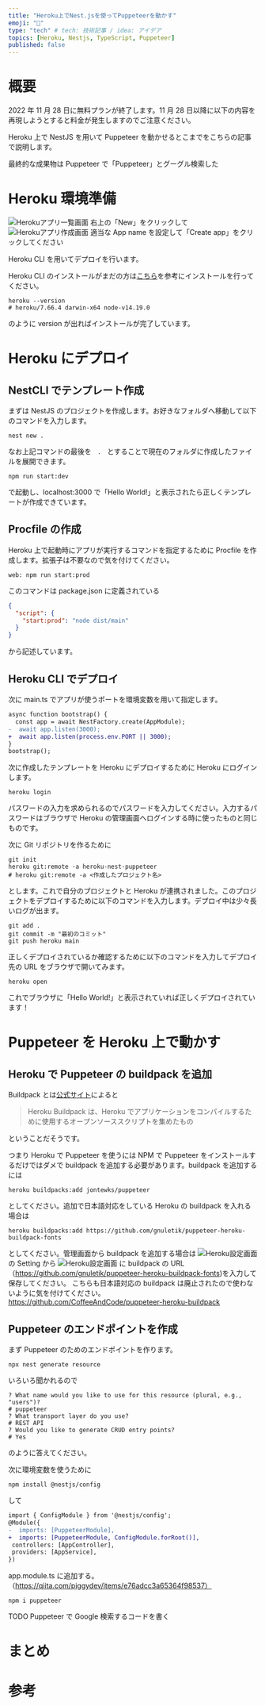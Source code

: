 ```yaml
---
title: "Heroku上でNest.jsを使ってPuppeteerを動かす"
emoji: "📌"
type: "tech" # tech: 技術記事 / idea: アイデア
topics: [Heroku, Nestjs, TypeScript, Puppeteer]
published: false
---
```


# 概要

2022 年 11 月 28 日に無料プランが終了します。11 月 28 日以降に以下の内容を再現しようとすると料金が発生しますのでご注意ください。

Heroku 上で NestJS を用いて Puppeteer を動かせるとこまでをこちらの記事で説明します。

最終的な成果物は Puppeteer で「Puppeteer」とグーグル検索した

# Heroku 環境準備

![Herokuアプリ一覧画面](/images/heroku-nest-puppeteer/heroku-app-list.png)
右上の「New」をクリックして
![Herokuアプリ作成画面](/images/heroku-nest-puppeteer/heroku-create-app.png)
適当な App name を設定して「Create app」をクリックしてください

Heroku CLI を用いてデプロイを行います。

Heroku CLI のインストールがまだの方は[こちら](https://devcenter.heroku.com/ja/articles/heroku-cli)を参考にインストールを行ってください。

```
heroku --version
# heroku/7.66.4 darwin-x64 node-v14.19.0
```

のように version が出ればインストールが完了しています。

# Heroku にデプロイ

## NestCLI でテンプレート作成

まずは NestJS のプロジェクトを作成します。お好きなフォルダへ移動して以下のコマンドを入力します。

```
nest new .
```

なお上記コマンドの最後を　.　とすることで現在のフォルダに作成したファイルを展開できます。

```
npm run start:dev
```

で起動し、localhost:3000 で「Hello World!」と表示されたら正しくテンプレートが作成できています。

## Procfile の作成

Heroku 上で起動時にアプリが実行するコマンドを指定するために Procfile を作成します。拡張子は不要なので気を付けてください。

```Procfile:Procfile
web: npm run start:prod
```

このコマンドは package.json に定義されている

```json:package.json
{
  "script": {
    "start:prod": "node dist/main"
  }
}
```

から記述しています。

## Heroku CLI でデプロイ

次に main.ts でアプリが使うポートを環境変数を用いて指定します。

```diff ts:main.ts
async function bootstrap() {
  const app = await NestFactory.create(AppModule);
-  await app.listen(3000);
+  await app.listen(process.env.PORT || 3000);
}
bootstrap();
```

次に作成したテンプレートを Heroku にデプロイするために Heroku にログインします。

```
heroku login
```

パスワードの入力を求められるのでパスワードを入力してください。入力するパスワードはブラウザで Heroku の管理画面へログインする時に使ったものと同じものです。

次に Git リポジトリを作るために

```
git init
heroku git:remote -a heroku-nest-puppeteer
# heroku git:remote -a <作成したプロジェクト名>
```

とします。これで自分のプロジェクトと Heroku が連携されました。このプロジェクトをデプロイするために以下のコマンドを入力します。デプロイ中は少々長いログが出ます。

```
git add .
git commit -m "最初のコミット"
git push heroku main
```

正しくデプロイされているか確認するために以下のコマンドを入力してデプロイ先の URL をブラウザで開いてみます。

```
heroku open
```

これでブラウザに「Hello World!」と表示されていれば正しくデプロイされています！

# Puppeteer を Heroku 上で動かす

## Heroku で Puppeteer の buildpack を追加

Buildpack とは[公式サイト](https://jp.heroku.com/elements/buildpacks)によると

> Heroku Buildpack は、Heroku でアプリケーションをコンパイルするために使用するオープンソーススクリプトを集めたもの

ということだそうです。

つまり Heroku で Puppeteer を使うには NPM で Puppeteer をインストールするだけではダメで buildpack を追加する必要があります。buildpack を追加するには

```
heroku buildpacks:add jontewks/puppeteer
```

としてください。追加で日本語対応をしている Heroku の buildpack を入れる場合は

```
heroku buildpacks:add https://github.com/gnuletik/puppeteer-heroku-buildpack-fonts
```

としてください。管理画面から buildpack を追加する場合は
![Heroku設定画面](/images/heroku-nest-puppeteer/heroku-settings-1.png)
の Setting から
![Heroku設定画面](/images/heroku-nest-puppeteer/heroku-add-buildpack.png)
に buildpack の URL（https://github.com/gnuletik/puppeteer-heroku-buildpack-fonts)を入力して保存してください。
こちらも日本語対応の buildpack は廃止されたので使わないように気を付けてください。
https://github.com/CoffeeAndCode/puppeteer-heroku-buildpack

## Puppeteer のエンドポイントを作成

まず Puppeteer のためのエンドポイントを作ります。

```
npx nest generate resource
```

いろいろ聞かれるので

```
? What name would you like to use for this resource (plural, e.g., "users")?
# puppeteer
? What transport layer do you use?
# REST API
? Would you like to generate CRUD entry points?
# Yes
```

のように答えてください。

次に環境変数を使うために

```
npm install @nestjs/config
```

して

```diff ts:app.module.ts
import { ConfigModule } from '@nestjs/config';
@Module({
-  imports: [PuppeteerModule],
+  imports: [PuppeteerModule, ConfigModule.forRoot()],
 controllers: [AppController],
 providers: [AppService],
})
```

app.module.ts に追加する。（https://qiita.com/piggydev/items/e76adcc3a65364f98537）

```
npm i puppeteer
```

TODO
Puppeteer で Google 検索するコードを書く

#

# まとめ

# 参考
